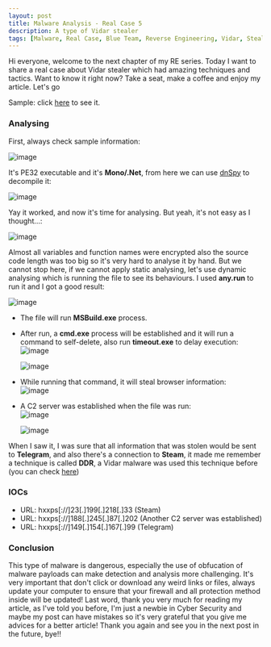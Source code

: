 ```yaml
---
layout: post
title: Malware Analysis - Real Case 5
description: A type of Vidar stealer  
tags: [Malware, Real Case, Blue Team, Reverse Engineering, Vidar, Stealer, Forensic]
---
```


Hi everyone, welcome to the next chapter of my RE series. Today I want to share a real case about Vidar stealer which had amazing techniques and tactics. Want to know it right now? 
Take a seat, make a coffee and enjoy my article. Let's go

Sample: click [here](https://bazaar.abuse.ch/download/c1a96310dd45b906c51fd21fd604550225e1eec1941245850b24773e22768ad7/) to see it.

### Analysing
First, always check sample information:

![image](https://github.com/user-attachments/assets/dac95d1f-65f8-4d51-965d-7ded5985f0f9)

It's PE32 executable and it's **Mono/.Net**, from here we can use [dnSpy](https://github.com/dnSpy/dnSpy) to decompile it:

![image](https://github.com/user-attachments/assets/f0b63317-2004-41b0-abf6-dadcb9a89abb)

Yay it worked, and now it's time for analysing. But yeah, it's not easy as I thought...:

![image](https://github.com/user-attachments/assets/f44f503b-f4bc-4742-9e98-214dc917905b)

Almost all variables and function names were encrypted also the source code length was too big so it's very hard to analyse it by hand. But we cannot stop here, if we cannot 
apply static analysing, let's use dynamic analysing which is running the file to see its behaviours. I used **any.run** to run it and I got a good result: 

![image](https://github.com/user-attachments/assets/5f6383dc-2622-49df-9672-965706b1971e)

- The file will run **MSBuild.exe** process.
- After run, a **cmd.exe** process will be established and it will run a command to self-delete, also run **timeout.exe** to delay execution: <br>
  ![image](https://github.com/user-attachments/assets/4ae744e8-a219-45c2-9a40-66579451833a)

  ![image](https://github.com/user-attachments/assets/e0de519a-fcaa-4b0b-9a89-916e4369dc9f)
- While running that command, it will steal browser information: <br>
  ![image](https://github.com/user-attachments/assets/8986f5e2-f4a7-4af4-ae18-f1dc1d8b2d0f)

- A C2 server was established when the file was run: <br>
  ![image](https://github.com/user-attachments/assets/1c3399e3-8689-4135-968b-014e14504330)

  ![image](https://github.com/user-attachments/assets/d9143765-2673-4b1e-a86e-e6d77403f2d0)

When I saw it, I was sure that all information that was stolen would be sent to **Telegram**, and also there's a connection to **Steam**, it made me remember a technique is called **DDR**, 
a Vidar malware was used this technique before (you can check [here](https://darktrace.com/blog/vidar-info-stealer-malware-distributed-via-malvertising-on-google))

### IOCs
- URL: hxxps[://]23[.]199[.]218[.]33 (Steam)
- URL: hxxps[://]188[.]245[.]87[.]202 (Another C2 server was established)
- URL: hxxps[://]149[.]154[.]167[.]99 (Telegram)

### Conclusion
This type of malware is dangerous, especially the use of obfucation of malware payloads can make detection and analysis more challenging. It's 
very important that don't click or download any weird links or files, always update your computer to ensure that your firewall and all protection method inside will be updated! Last word, 
thank you very much for reading my article, as I've told you before, I'm just a newbie in Cyber Security and maybe my post can have mistakes so it's very grateful that you give me advices 
for a better article! Thank you again and see you in the next post in the future, bye!! 



  
